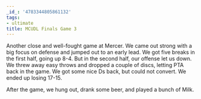 ```yaml
---
_id_: '4783344805861132'
tags:
- ultimate
title: MCUDL Finals Game 3
---
```


Another close and well-fought game at Mercer. We came out strong with a big focus on defense and jumped out to an early lead. We got five breaks in the first half, going up 8-4. But in the second half, our offense let us down. We threw away easy throws and dropped a couple of discs, letting PTA back in the game. We got some nice Ds back, but could not convert. We ended up losing 17-15.

After the game, we hung out, drank some beer, and played a bunch of Milk.
